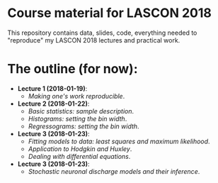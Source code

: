 # Course material for LASCON 2018

This repository contains data, slides, code, everything needed to "reproduce" my LASCON 2018 lectures and practical work.

# The outline (for now):

- **Lecture 1 (2018-01-19)**: 
    + *Making one's work reproducible*.
- **Lecture 2 (2018-01-22)**: 
    + *Basic statistics: sample description*.
    + *Histograms: setting the bin width*.
    + *Regressograms: setting the bin width*.
- **Lecture 3 (2018-01-23)**:
    + *Fitting models to data: least squares and maximum likelihood*.
    + *Application to Hodgkin and Huxley*.
    + *Dealing with differential equations*.
- **Lecture 3 (2018-01-23)**:
    + *Stochastic neuronal discharge models and their inference*.
